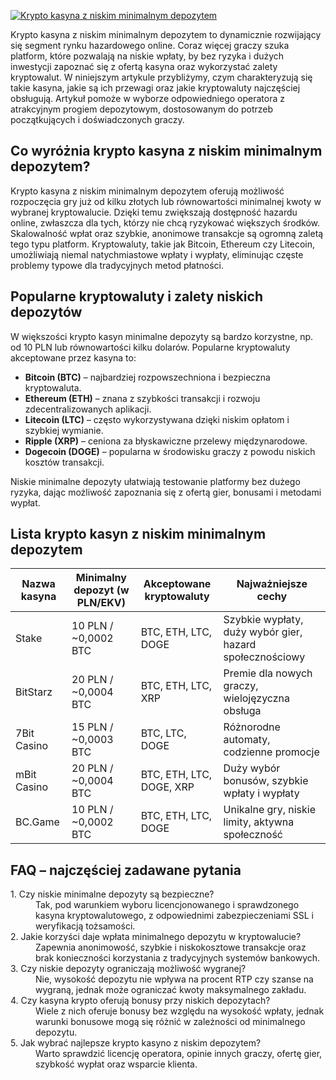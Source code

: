 [![Krypto kasyna z niskim minimalnym depozytem](https://123-caf.pages.dev/gitsignup.png)](https://vrmoo.ru/Bt82HjjY)

<p>Krypto kasyna z niskim minimalnym depozytem to dynamicznie rozwijający się segment rynku hazardowego online. Coraz więcej graczy szuka platform, które pozwalają na niskie wpłaty, by bez ryzyka i dużych inwestycji zapoznać się z ofertą kasyna oraz wykorzystać zalety kryptowalut. W niniejszym artykule przybliżymy, czym charakteryzują się takie kasyna, jakie są ich przewagi oraz jakie kryptowaluty najczęściej obsługują. Artykuł pomoże w wyborze odpowiedniego operatora z atrakcyjnym progiem depozytowym, dostosowanym do potrzeb początkujących i doświadczonych graczy.</p>  <h2>Co wyróżnia krypto kasyna z niskim minimalnym depozytem?</h2> <p>Krypto kasyna z niskim minimalnym depozytem oferują możliwość rozpoczęcia gry już od kilku złotych lub równowartości minimalnej kwoty w wybranej kryptowalucie. Dzięki temu zwiększają dostępność hazardu online, zwłaszcza dla tych, którzy nie chcą ryzykować większych środków. Skalowalność wpłat oraz szybkie, anonimowe transakcje są ogromną zaletą tego typu platform. Kryptowaluty, takie jak Bitcoin, Ethereum czy Litecoin, umożliwiają niemal natychmiastowe wpłaty i wypłaty, eliminując częste problemy typowe dla tradycyjnych metod płatności.</p>  <h2>Popularne kryptowaluty i zalety niskich depozytów</h2> <p>W większości krypto kasyn minimalne depozyty są bardzo korzystne, np. od 10 PLN lub równowartości kilku dolarów. Popularne kryptowaluty akceptowane przez kasyna to:</p> <ul> <li><strong>Bitcoin (BTC)</strong> – najbardziej rozpowszechniona i bezpieczna kryptowaluta.</li> <li><strong>Ethereum (ETH)</strong> – znana z szybkości transakcji i rozwoju zdecentralizowanych aplikacji.</li> <li><strong>Litecoin (LTC)</strong> – często wykorzystywana dzięki niskim opłatom i szybkiej wymianie.</li> <li><strong>Ripple (XRP)</strong> – ceniona za błyskawiczne przelewy międzynarodowe.</li> <li><strong>Dogecoin (DOGE)</strong> – popularna w środowisku graczy z powodu niskich kosztów transakcji.</li> </ul> <p>Niskie minimalne depozyty ułatwiają testowanie platformy bez dużego ryzyka, dając możliwość zapoznania się z ofertą gier, bonusami i metodami wypłat.</p>  <h2>Lista krypto kasyn z niskim minimalnym depozytem</h2> <table> <thead> <tr> <th>Nazwa kasyna</th> <th>Minimalny depozyt (w PLN/EKV)</th> <th>Akceptowane kryptowaluty</th> <th>Najważniejsze cechy</th> </tr> </thead> <tbody> <tr> <td>Stake</td> <td>10 PLN / ~0,0002 BTC</td> <td>BTC, ETH, LTC, DOGE</td> <td>Szybkie wypłaty, duży wybór gier, hazard społecznościowy</td> </tr> <tr> <td>BitStarz</td> <td>20 PLN / ~0,0004 BTC</td> <td>BTC, ETH, LTC, XRP</td> <td>Premie dla nowych graczy, wielojęzyczna obsługa</td> </tr> <tr> <td>7Bit Casino</td> <td>15 PLN / ~0,0003 BTC</td> <td>BTC, LTC, DOGE</td> <td>Różnorodne automaty, codzienne promocje</td> </tr> <tr> <td>mBit Casino</td> <td>20 PLN / ~0,0004 BTC</td> <td>BTC, ETH, LTC, DOGE, XRP</td> <td>Duży wybór bonusów, szybkie wpłaty i wypłaty</td> </tr> <tr> <td>BC.Game</td> <td>10 PLN / ~0,0002 BTC</td> <td>BTC, ETH, LTC, DOGE</td> <td>Unikalne gry, niskie limity, aktywna społeczność</td> </tr> </tbody> </table>  <h2>FAQ – najczęściej zadawane pytania</h2> <dl> <dt>1. Czy niskie minimalne depozyty są bezpieczne?</dt> <dd>Tak, pod warunkiem wyboru licencjonowanego i sprawdzonego kasyna kryptowalutowego, z odpowiednimi zabezpieczeniami SSL i weryfikacją tożsamości.</dd>  <dt>2. Jakie korzyści daje wpłata minimalnego depozytu w kryptowalucie?</dt> <dd>Zapewnia anonimowość, szybkie i niskokosztowe transakcje oraz brak konieczności korzystania z tradycyjnych systemów bankowych.</dd>  <dt>3. Czy niskie depozyty ograniczają możliwość wygranej?</dt> <dd>Nie, wysokość depozytu nie wpływa na procent RTP czy szanse na wygraną, jednak może ograniczać kwoty maksymalnego zakładu.</dd>  <dt>4. Czy kasyna krypto oferują bonusy przy niskich depozytach?</dt> <dd>Wiele z nich oferuje bonusy bez względu na wysokość wpłaty, jednak warunki bonusowe mogą się różnić w zależności od minimalnego depozytu.</dd>  <dt>5. Jak wybrać najlepsze krypto kasyno z niskim depozytem?</dt> <dd>Warto sprawdzić licencję operatora, opinie innych graczy, ofertę gier, szybkość wypłat oraz wsparcie klienta.</dd> </dl>